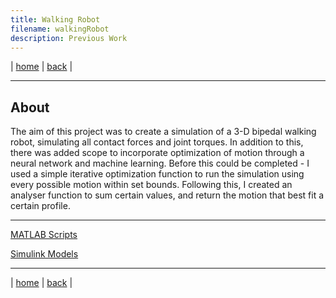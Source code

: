 ```yaml
---
title: Walking Robot
filename: walkingRobot
description: Previous Work
---
```


| [home](index) | [back](previousWork) |

---

## About

The aim of this project was to create a simulation of a 3-D bipedal walking robot, simulating all contact forces and joint torques. In addition to this, there was added scope to incorporate optimization of motion through a neural network and machine learning. Before this could be completed - I used a simple iterative optimization function to run the simulation using every possible motion within set bounds. Following this, I created an analyser function to sum certain values, and return the motion that best fit a certain profile.

---

[MATLAB Scripts](MATLABScripts)

[Simulink Models](simulinkModels)

---

| [home](index) | [back](previousWork) |
